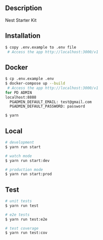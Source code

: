 

## Description
Nest Starter Kit
## Installation

```bash
$ copy .env.example to .env file
 # Access the app http://localhost:3000/v1
```

## Docker

```bash
$ cp .env.example .env
$ docker-compose up --build
 # Access the app http://localhost:3000/v1
for PD ADMIN
localhost:8888
  PGADMIN_DEFAULT_EMAIL: test@gmail.com
  PGADMIN_DEFAULT_PASSWORD: password
```

```bash
$ yarn
```
## Local
```bash
# development
$ yarn run start

# watch mode
$ yarn run start:dev

# production mode
$ yarn run start:prod
```

## Test

```bash
# unit tests
$ yarn run test

# e2e tests
$ yarn run test:e2e

# test coverage
$ yarn run test:cov
```

